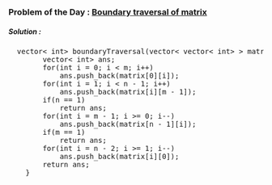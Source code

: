 ### Problem of the Day : [Boundary traversal of matrix](https://practice.geeksforgeeks.org/problems/boundary-traversal-of-matrix-1587115620/1)

##### Solution :
<pre>
  vector< int> boundaryTraversal(vector< vector< int> > matrix, int n, int m) {
        vector< int> ans;
        for(int i = 0; i < m; i++)
            ans.push_back(matrix[0][i]);
        for(int i = 1; i < n - 1; i++)
            ans.push_back(matrix[i][m - 1]);
        if(n == 1)
            return ans;
        for(int i = m - 1; i >= 0; i--)
            ans.push_back(matrix[n - 1][i]);
        if(m == 1)
            return ans;
        for(int i = n - 2; i >= 1; i--)
            ans.push_back(matrix[i][0]);
        return ans;
    }
</pre>
